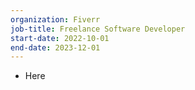 ```yaml
---
organization: Fiverr
job-title: Freelance Software Developer
start-date: 2022-10-01
end-date: 2023-12-01
---
```


<!-- TODO -->
* Here
